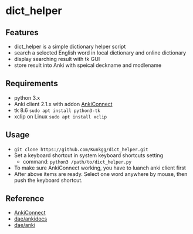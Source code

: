 # dict_helper

## Features
 - dict_helper is a simple dictionary helper script
 - search a selected English word in local dictionary and online dictionary
 - display searching result with tk GUI
 - store result into Anki with speical deckname and modlename 

## Requirements
 - python 3.x
 - Anki client 2.1.x with addon [AnkiConnect](https://ankiweb.net/shared/info/2055492159)
 - tk 8.6 `sudo apt install python3-tk`
 - xclip on Linux `sudo apt install xclip`

## Usage
 - `git clone https://github.com/Kunkgg/dict_helper.git`
 - Set a keyboard shortcut in system keyboard shortcuts setting
    - command: `python3 /path/to/dict_helper.py`
 -  To make sure AnkiConnect working, you have to luanch anki client first
 -  After above items are ready. Select one word anywhere by mouse, then push the keyboard shortcut.

## Reference
 - [AnkiConnect](https://foosoft.net/projects/anki-connect/)
 - [dae/ankidocs](https://github.com/dae/ankidocs)
 - [dae/anki](https://github.com/dae/anki)